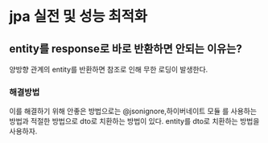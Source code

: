 # jpa 실전 및 성능 최적화

## entity를 response로 바로 반환하면 안되는 이유는?
양방향 관계의 entity를 반환하면 참조로 인해 무한 로딩이 발생한다.

### 해결방법
이를 해결하기 위해 안좋은 방법으로는 @jsonignore,하이버네이트 모듈 를 사용하는 방법과
적절한 방법으로 dto로 치환하는 방법이 있다.
entity를 dto로 치환하는 방법을 사용하자.




